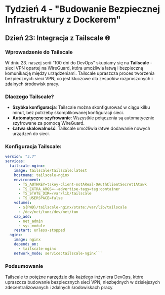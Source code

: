 # Tydzień 4 - "Budowanie Bezpiecznej Infrastruktury z Dockerem"

## Dzień 23: Integracja z Tailscale 🌐

### Wprowadzenie do Tailscale
W dniu 23. naszej serii "100 dni do DevOps" skupiamy się na **Tailscale** - sieci VPN opartej na WireGuard, która umożliwia łatwą i bezpieczną komunikację między urządzeniami. Tailscale upraszcza proces tworzenia bezpiecznych sieci VPN, co jest kluczowe dla zespołów rozproszonych i zdalnych środowisk pracy.

### Dlaczego Tailscale?
- **Szybka konfiguracja**: Tailscale można skonfigurować w ciągu kilku minut, bez potrzeby skomplikowanej konfiguracji sieci.
- **Automatyczne szyfrowanie**: Wszystkie połączenia są automatycznie szyfrowane za pomocą WireGuard.
- **Łatwa skalowalność**: Tailscale umożliwia łatwe dodawanie nowych urządzeń do sieci.

### Konfiguracja Tailscale:
```yaml
version: "3.7"
services:
  tailscale-nginx:
    image: tailscale/tailscale:latest
    hostname: tailscale-nginx
    environment:
      - TS_AUTHKEY=tskey-client-notAReal-OAuthClientSecret1Atawk
      - TS_EXTRA_ARGS=--advertise-tags=tag:container
      - TS_STATE_DIR=/var/lib/tailscale
      - TS_USERSPACE=false
    volumes:
      - ${PWD}/tailscale-nginx/state:/var/lib/tailscale
      - /dev/net/tun:/dev/net/tun
    cap_add:
      - net_admin
      - sys_module
    restart: unless-stopped
  nginx:
    image: nginx
    depends_on:
      - tailscale-nginx
    network_mode: service:tailscale-nginx```
```
### Podsumowanie
Tailscale to potężne narzędzie dla każdego inżyniera DevOps, które upraszcza budowanie bezpiecznych sieci VPN, niezbędnych w dzisiejszych zdecentralizowanych i zdalnych środowiskach pracy.

